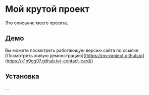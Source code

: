 # Мой крутой проект

Это описание моего проекта.

## Демо

Вы можете посмотреть работающую версию сайта по ссылке:
[Посмотреть живую демонстрацию]([https://my-project.github.io](https://k1n9gg07.github.io/-contact-card/)

## Установка

... 
